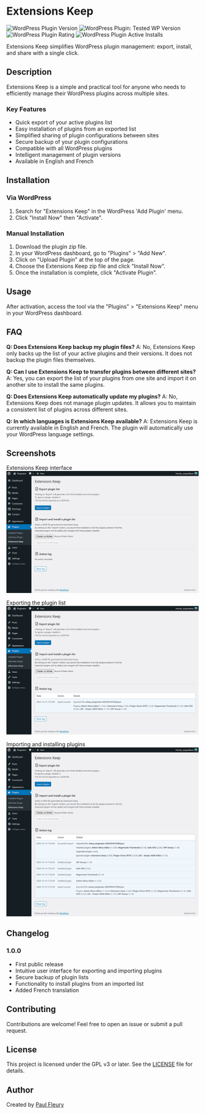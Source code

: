 # Extensions Keep

![WordPress Plugin Version](https://img.shields.io/wordpress/plugin/v/extensions-keep?style=flat-square)
![WordPress Plugin: Tested WP Version](https://img.shields.io/wordpress/plugin/tested/extensions-keep?style=flat-square)
![WordPress Plugin Rating](https://img.shields.io/wordpress/plugin/rating/extensions-keep?style=flat-square)
![WordPress Plugin Active Installs](https://img.shields.io/wordpress/plugin/installs/extensions-keep?style=flat-square)

Extensions Keep simplifies WordPress plugin management: export, install, and share with a single click.

## Description

Extensions Keep is a simple and practical tool for anyone who needs to efficiently manage their WordPress plugins across multiple sites.

### Key Features

- Quick export of your active plugins list
- Easy installation of plugins from an exported list
- Simplified sharing of plugin configurations between sites
- Secure backup of your plugin configurations
- Compatible with all WordPress plugins
- Intelligent management of plugin versions
- Available in English and French

## Installation

### Via WordPress

1. Search for "Extensions Keep" in the WordPress 'Add Plugin' menu.
2. Click "Install Now" then "Activate".

### Manual Installation

1. Download the plugin zip file.
2. In your WordPress dashboard, go to "Plugins" > "Add New".
3. Click on "Upload Plugin" at the top of the page.
4. Choose the Extensions Keep zip file and click "Install Now".
5. Once the installation is complete, click "Activate Plugin".

## Usage

After activation, access the tool via the "Plugins" > "Extensions Keep" menu in your WordPress dashboard.

## FAQ

**Q: Does Extensions Keep backup my plugin files?**
A: No, Extensions Keep only backs up the list of your active plugins and their versions. It does not backup the plugin files themselves.

**Q: Can I use Extensions Keep to transfer plugins between different sites?**
A: Yes, you can export the list of your plugins from one site and import it on another site to install the same plugins.

**Q: Does Extensions Keep automatically update my plugins?**
A: No, Extensions Keep does not manage plugin updates. It allows you to maintain a consistent list of plugins across different sites.

**Q: In which languages is Extensions Keep available?**
A: Extensions Keep is currently available in English and French. The plugin will automatically use your WordPress language settings.

## Screenshots

Extensions Keep interface
![Extensions Keep interface](assets/screenshot-1.png)

Exporting the plugin list
![Exporting the plugin list](assets/screenshot-2.png)

Importing and installing plugins
![Importing and installing plugins](assets/screenshot-3.png)

## Changelog

### 1.0.0
- First public release
- Intuitive user interface for exporting and importing plugins
- Secure backup of plugin lists
- Functionality to install plugins from an imported list
- Added French translation

## Contributing

Contributions are welcome! Feel free to open an issue or submit a pull request.

## License

This project is licensed under the GPL v3 or later. See the [LICENSE](https://www.gnu.org/licenses/gpl-3.0.html) file for details.

## Author

Created by [Paul Fleury](https://paulfleury.fr)